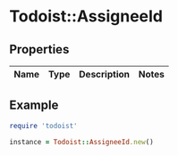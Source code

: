 # Todoist::AssigneeId

## Properties

| Name | Type | Description | Notes |
| ---- | ---- | ----------- | ----- |

## Example

```ruby
require 'todoist'

instance = Todoist::AssigneeId.new()
```

